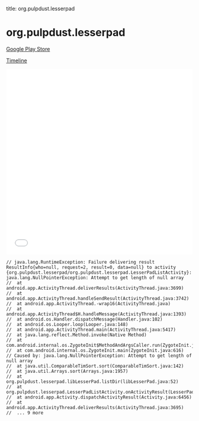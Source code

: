 title: org.pulpdust.lesserpad

# org.pulpdust.lesserpad

[Google Play Store](https://play.google.com/store/apps/details?id=org.pulpdust.lesserpad)

[Timeline](./vis-timeline.html)

<iframe src="./vis-timeline.html" width="100%" height="500px" style="border:none;"></iframe>

```
// java.lang.RuntimeException: Failure delivering result ResultInfo{who=null, request=2, result=0, data=null} to activity {org.pulpdust.lesserpad/org.pulpdust.lesserpad.LesserPadListActivity}: java.lang.NullPointerException: Attempt to get length of null array
// 	at android.app.ActivityThread.deliverResults(ActivityThread.java:3699)
// 	at android.app.ActivityThread.handleSendResult(ActivityThread.java:3742)
// 	at android.app.ActivityThread.-wrap16(ActivityThread.java)
// 	at android.app.ActivityThread$H.handleMessage(ActivityThread.java:1393)
// 	at android.os.Handler.dispatchMessage(Handler.java:102)
// 	at android.os.Looper.loop(Looper.java:148)
// 	at android.app.ActivityThread.main(ActivityThread.java:5417)
// 	at java.lang.reflect.Method.invoke(Native Method)
// 	at com.android.internal.os.ZygoteInit$MethodAndArgsCaller.run(ZygoteInit.java:726)
// 	at com.android.internal.os.ZygoteInit.main(ZygoteInit.java:616)
// Caused by: java.lang.NullPointerException: Attempt to get length of null array
// 	at java.util.ComparableTimSort.sort(ComparableTimSort.java:142)
// 	at java.util.Arrays.sort(Arrays.java:1957)
// 	at org.pulpdust.lesserpad.libLesserPad.listDir(libLesserPad.java:52)
// 	at org.pulpdust.lesserpad.LesserPadListActivity.onActivityResult(LesserPadListActivity.java:406)
// 	at android.app.Activity.dispatchActivityResult(Activity.java:6456)
// 	at android.app.ActivityThread.deliverResults(ActivityThread.java:3695)
// 	... 9 more

```



